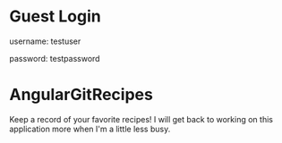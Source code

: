 # Guest Login
username: testuser

password: testpassword

# AngularGitRecipes

Keep a record of your favorite recipes!
I will get back to working on this application more when I'm a little less busy.
